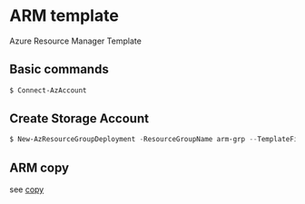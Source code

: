# ARM template
Azure Resource Manager Template
## Basic commands
```powershell
$ Connect-AzAccount
```
## Create Storage Account
```powershell
$ New-AzResourceGroupDeployment -ResourceGroupName arm-grp --TemplateFile arm/arm-storage-account.json

```
## ARM copy
see [copy](arm/arm-storage-account_copy.json)
